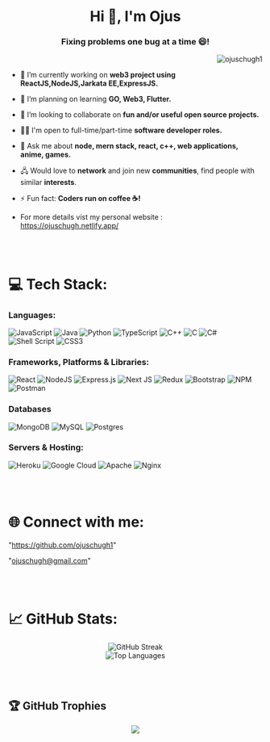 <h1 align="center">Hi 👋, I'm Ojus</h1>
<h3 align="center">Fixing problems one bug at a time 😄!</h3>

<p align="right"> <img src="https://komarev.com/ghpvc/?username=ojuschugh1&label=Profile%20views&color=0e75b6&style=flat" alt="ojuschugh1" /></p>

-   🔭 I’m currently working on **web3 project using ReactJS,NodeJS,Jarkata EE,ExpressJS.** 

-   🌱 I’m planning on learning **GO, Web3, Flutter.**

-   👯 I’m looking to collaborate on **fun and/or useful open source projects.**

-   👨‍💻 I'm open to full-time/part-time **software developer roles.**

-   💬 Ask me about **node, mern stack, react, c++, web applications, anime, games.**

-   🖧 Would love to **network** and join new **communities**, find people with similar **interests**.

-   ⚡ Fun fact: **Coders run on coffee ☕!**
  
-  For more details vist my personal website : https://ojuschugh.netlify.app/

<br/>
<br/>

# 💻 Tech Stack:

### Languages:
![JavaScript](https://img.shields.io/badge/javascript-%23323330.svg?style=for-the-badge&logo=javascript&logoColor=%23F7DF1E)
![Java](https://img.shields.io/badge/java-%23ED8B00.svg?style=for-the-badge&logo=java&logoColor=white)
![Python](https://img.shields.io/badge/python-3670A0?style=for-the-badge&logo=python&logoColor=ffdd54)
![TypeScript](https://img.shields.io/badge/typescript-%23007ACC.svg?style=for-the-badge&logo=typescript&logoColor=white)
![C++](https://img.shields.io/badge/c++-%2300599C.svg?style=for-the-badge&logo=c%2B%2B&logoColor=white)
![C](https://img.shields.io/badge/c-%2300599C.svg?style=for-the-badge&logo=c&logoColor=white)
![C#](https://img.shields.io/badge/c%23-%23239120.svg?style=for-the-badge&logo=c-sharp&logoColor=white)
![Shell Script](https://img.shields.io/badge/shell_script-%23121011.svg?style=for-the-badge&logo=gnu-bash&logoColor=white)
![CSS3](https://img.shields.io/badge/css3-%231572B6.svg?style=for-the-badge&logo=css3&logoColor=white)

### Frameworks, Platforms & Libraries:
![React](https://img.shields.io/badge/react-%2320232a.svg?style=for-the-badge&logo=react&logoColor=%2361DAFB)
![NodeJS](https://img.shields.io/badge/node.js-6DA55F?style=for-the-badge&logo=node.js&logoColor=white)
![Express.js](https://img.shields.io/badge/express.js-%23404d59.svg?style=for-the-badge&logo=express&logoColor=%2361DAFB)
![Next JS](https://img.shields.io/badge/Next-black?style=for-the-badge&logo=next.js&logoColor=white)
![Redux](https://img.shields.io/badge/redux-%23593d88.svg?style=for-the-badge&logo=redux&logoColor=white)
![Bootstrap](https://img.shields.io/badge/bootstrap-%23563D7C.svg?style=for-the-badge&logo=bootstrap&logoColor=white)
![NPM](https://img.shields.io/badge/NPM-%23000000.svg?style=for-the-badge&logo=npm&logoColor=white)
![Postman](https://img.shields.io/badge/Postman-FF6C37?style=for-the-badge&logo=postman&logoColor=white)

### Databases
![MongoDB](https://img.shields.io/badge/MongoDB-%234ea94b.svg?style=for-the-badge&logo=mongodb&logoColor=white)
![MySQL](https://img.shields.io/badge/mysql-%2300f.svg?style=for-the-badge&logo=mysql&logoColor=white)
![Postgres](https://img.shields.io/badge/postgres-%23316192.svg?style=for-the-badge&logo=postgresql&logoColor=white)

### Servers & Hosting:
![Heroku](https://img.shields.io/badge/heroku-%23430098.svg?style=for-the-badge&logo=heroku&logoColor=white)
![Google Cloud](https://img.shields.io/badge/Google%20Cloud-%234285F4.svg?style=for-the-badge&logo=google-cloud&logoColor=white)
![Apache](https://img.shields.io/badge/apache-%23D42029.svg?style=for-the-badge&logo=apache&logoColor=white)
![Nginx](https://img.shields.io/badge/nginx-%23009639.svg?style=for-the-badge&logo=nginx&logoColor=white)

<br/>
<br/>

# 🌐 Connect with me:
<p align="left">
  
  "https://github.com/ojuschugh1"
  
  
  "ojuschugh@gmail.com" 

</p>

<br/>
<br/>

# 📈 GitHub Stats:
<div align="center">


![GitHub Streak](https://github-readme-streak-stats.herokuapp.com/?user=ojuschugh1&theme=dark&hide_border=false)<br/>
![Top Languages](https://github-readme-stats.vercel.app/api/top-langs/?username=ojuschugh1&theme=dark&hide_border=false&layout=compact)
</div>

<br/>
<br/>


## 🏆 GitHub Trophies
<div align="center">

![](https://github-profile-trophy.vercel.app/?username=ojuschugh1&theme=radical&no-frame=false&no-bg=true&margin-w=4)
</div>

